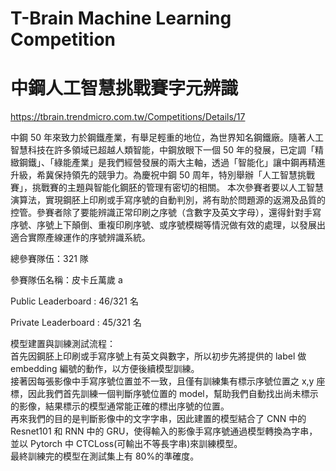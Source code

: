 # T-Brain Machine Learning Competition

# 中鋼人工智慧挑戰賽字元辨識

https://tbrain.trendmicro.com.tw/Competitions/Details/17

中鋼 50 年來致力於鋼鐵產業，有舉足輕重的地位，為世界知名鋼鐵廠。隨著人工智慧科技在許多領域已超越人類智能，中鋼放眼下一個 50 年的發展，已定調「精緻鋼鐵」、「綠能產業」是我們經營發展的兩大主軸，透過「智能化」讓中鋼再精進升級，希冀保持領先的競爭力。為慶祝中鋼 50 周年，特別舉辦「人工智慧挑戰賽」，挑戰賽的主題與智能化鋼胚的管理有密切的相關。
本次參賽者要以人工智慧演算法，實現鋼胚上印刷或手寫序號的自動判別，將有助於問題源的返溯及品質的控管。參賽者除了要能辨識正常印刷之序號（含數字及英文字母），還得針對手寫序號、序號上下顛倒、重複印刷序號、或序號模糊等情況做有效的處理，以發展出適合實際產線運作的序號辨識系統。

總參賽隊伍：321 隊

參賽隊伍名稱：皮卡丘萬歲 a

Public Leaderboard : 46/321 名

Private Leaderboard : 45/321 名

模型建置與訓練測試流程：  
首先因鋼胚上印刷或手寫序號上有英文與數字，所以初步先將提供的 label 做 embedding 編號的動作，以方便後續模型訓練。  
接著因每張影像中手寫序號位置並不一致，且僅有訓練集有標示序號位置之 x,y 座標，因此我們首先訓練一個判斷序號位置的 model，幫助我們自動找出尚未標示的影像，結果標示的模型通常能正確的標出序號的位置。  
再來我們的目的是判斷影像中的文字字串，因此建置的模型結合了 CNN 中的 Resnet101 和 RNN 中的 GRU，使得輸入的影像手寫序號通過模型轉換為字串，並以 Pytorch 中 CTCLoss(可輸出不等長字串)來訓練模型。  
最終訓練完的模型在測試集上有 80%的準確度。
